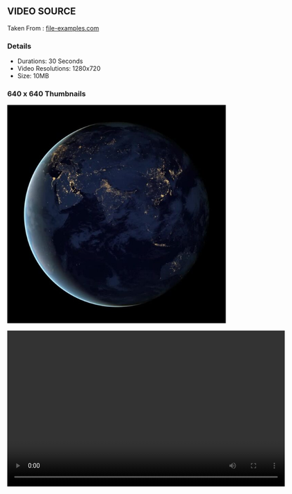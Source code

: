 ## VIDEO SOURCE

Taken From : [file-examples.com](https://file-examples.com/index.php/sample-video-files/sample-mp4-files/)

### Details
- Durations: 30 Seconds
- Video Resolutions: 1280x720
- Size: 10MB

### 640 x 640 Thumbnails

![640x640.jpg](640x640.jpg)


<video width="640" height="360">
    <source src="file_example_MP4_1280_10MG.mp4" type="video/mp4">
      Your browser does not support the video tag.
</video>
